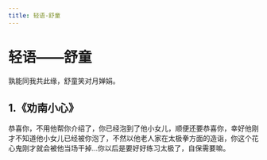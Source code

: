 ```yaml
---
title: 轻语-舒童
---
```

# 轻语——舒童
孰能同我共此缘，舒童笑对月婵娟。
## 1.《劝南小心》 
恭喜你，不用他帮你介绍了，你已经泡到了他小女儿，顺便还要恭喜你，幸好他刚才不知道他小女儿已经被你泡了，不然以他老人家在太极拳方面的造诣，你这个花心鬼刚才就会被他当场干掉...你以后是要好好练习太极了，自保需要嘛。

<br>
<Twikoo :key="echoes-st"  />